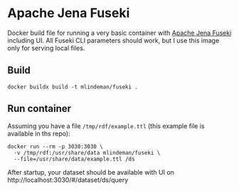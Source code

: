 # Apache Jena Fuseki

Docker build file for running a very basic container with [Apache Jena Fuseki](https://jena.apache.org/documentation/fuseki2/) including UI. All Fuseki CLI parameters should work, but I use this image only for serving local files.

## Build
```
docker buildx build -t mlindeman/fuseki .
```

## Run container
Assuming you have a file `/tmp/rdf/example.ttl` (this example file is available in ths repo):

```
docker run --rm -p 3030:3030 \
  -v /tmp/rdf:/usr/share/data mlindeman/fuseki \
  --file=/usr/share/data/example.ttl /ds
```

After startup, your dataset should be available with UI on http://localhost:3030/#/dataset/ds/query


